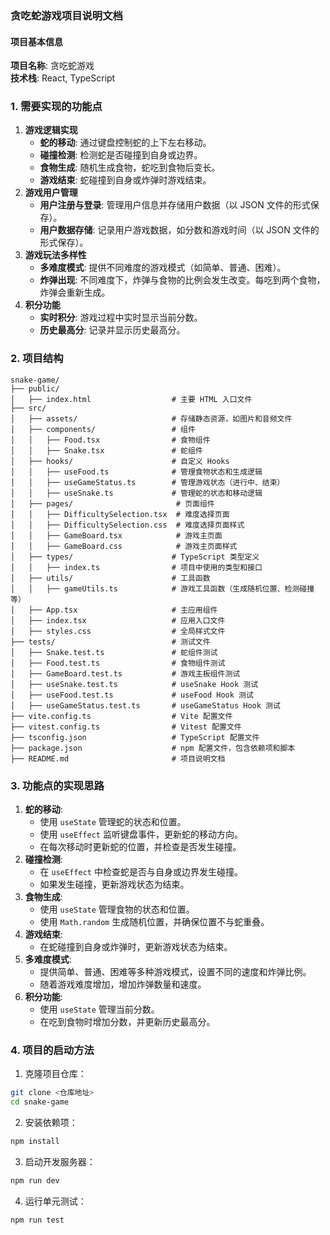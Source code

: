 ### 贪吃蛇游戏项目说明文档

#### 项目基本信息

**项目名称**: 贪吃蛇游戏  
**技术栈**: React, TypeScript

### 1. 需要实现的功能点

1. **游戏逻辑实现**
   - **蛇的移动**: 通过键盘控制蛇的上下左右移动。
   - **碰撞检测**: 检测蛇是否碰撞到自身或边界。
   - **食物生成**: 随机生成食物，蛇吃到食物后变长。
   - **游戏结束**: 蛇碰撞到自身或炸弹时游戏结束。
2. **游戏用户管理**
   - **用户注册与登录**: 管理用户信息并存储用户数据（以 JSON 文件的形式保存）。
   - **用户数据存储**: 记录用户游戏数据，如分数和游戏时间（以 JSON 文件的形式保存）。
3. **游戏玩法多样性**
   - **多难度模式**: 提供不同难度的游戏模式（如简单、普通、困难）。
   - **炸弹出现**: 不同难度下，炸弹与食物的比例会发生改变。每吃到两个食物，炸弹会重新生成。
5. **积分功能**
   - **实时积分**: 游戏过程中实时显示当前分数。
   - **历史最高分**: 记录并显示历史最高分。

### 2. 项目结构

```plaintext
snake-game/
├── public/
│   ├── index.html                  # 主要 HTML 入口文件
├── src/
│   ├── assets/                     # 存储静态资源，如图片和音频文件
│   ├── components/                 # 组件
│   │   ├── Food.tsx                # 食物组件
│   │   ├── Snake.tsx               # 蛇组件
│   ├── hooks/                      # 自定义 Hooks
│   │   ├── useFood.ts              # 管理食物状态和生成逻辑
│   │   ├── useGameStatus.ts        # 管理游戏状态（进行中、结束）
│   │   ├── useSnake.ts             # 管理蛇的状态和移动逻辑
│   ├── pages/                       # 页面组件
│   │   ├── DifficultySelection.tsx  # 难度选择页面
│   │   ├── DifficultySelection.css  # 难度选择页面样式
│   │   ├── GameBoard.tsx            # 游戏主页面
│   │   ├── GameBoard.css            # 游戏主页面样式
│   ├── types/                      # TypeScript 类型定义
│   │   ├── index.ts                # 项目中使用的类型和接口
│   ├── utils/                      # 工具函数
│   │   ├── gameUtils.ts            # 游戏工具函数（生成随机位置、检测碰撞等）
│   ├── App.tsx                     # 主应用组件
│   ├── index.tsx                   # 应用入口文件
│   ├── styles.css                  # 全局样式文件
├── tests/                          # 测试文件
│   ├── Snake.test.ts               # 蛇组件测试
│   ├── Food.test.ts                # 食物组件测试
│   ├── GameBoard.test.ts           # 游戏主板组件测试
│   ├── useSnake.test.ts            # useSnake Hook 测试
│   ├── useFood.test.ts             # useFood Hook 测试
│   ├── useGameStatus.test.ts       # useGameStatus Hook 测试
├── vite.config.ts                  # Vite 配置文件
├── vitest.config.ts                # Vitest 配置文件
├── tsconfig.json                   # TypeScript 配置文件
├── package.json                    # npm 配置文件，包含依赖项和脚本
├── README.md                       # 项目说明文档
```

### 3. 功能点的实现思路

1. **蛇的移动**:
   - 使用 `useState` 管理蛇的状态和位置。
   - 使用 `useEffect` 监听键盘事件，更新蛇的移动方向。
   - 在每次移动时更新蛇的位置，并检查是否发生碰撞。
2. **碰撞检测**:
   - 在 `useEffect` 中检查蛇是否与自身或边界发生碰撞。
   - 如果发生碰撞，更新游戏状态为结束。
3. **食物生成**:
   - 使用 `useState` 管理食物的状态和位置。
   - 使用 `Math.random` 生成随机位置，并确保位置不与蛇重叠。
4. **游戏结束**:
   - 在蛇碰撞到自身或炸弹时，更新游戏状态为结束。
6. **多难度模式**:
   - 提供简单、普通、困难等多种游戏模式，设置不同的速度和炸弹比例。
   - 随着游戏难度增加，增加炸弹数量和速度。
9. **积分功能**:
   - 使用 `useState` 管理当前分数。
   - 在吃到食物时增加分数，并更新历史最高分。

### 4. 项目的启动方法

1. 克隆项目仓库：

```bash
git clone <仓库地址>
cd snake-game
```

2. 安装依赖项：

```bash
npm install
```

3. 启动开发服务器：

```bash
npm run dev
```

4. 运行单元测试：

```bash
npm run test
```


